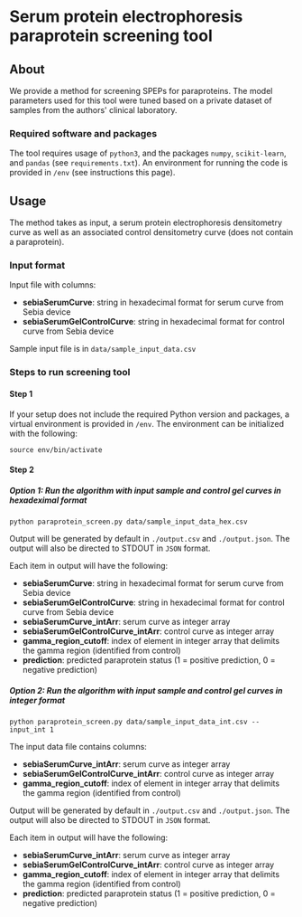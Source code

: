 # Serum protein electrophoresis paraprotein screening tool


## About

We provide a method for screening SPEPs for paraproteins.
The model parameters used for this tool were tuned based on a private dataset of samples from the authors' clinical laboratory. 

### Required software and packages

The tool requires usage of `python3`, and the packages `numpy`, `scikit-learn`, and `pandas` (see `requirements.txt`). An environment for running the code is provided in `/env` (see instructions this page). 

## Usage

The method takes as input, a serum protein electrophoresis densitometry curve as well as an associated control densitometry curve (does not contain a paraprotein). 


### Input format

Input file with columns:

* **sebiaSerumCurve**: string in hexadecimal format for serum curve from Sebia device
* **sebiaSerumGelControlCurve**: string in hexadecimal format for control curve from Sebia device

Sample input file is in `data/sample_input_data.csv`

### Steps to run screening tool
#### Step 1

If your setup does not include the required Python version and packages, a virtual environment is provided in `/env`. The environment can be initialized with the following:

```
source env/bin/activate
```

#### Step 2

##### Option 1: Run the algorithm with input sample and control gel curves in hexadeximal format

```
python paraprotein_screen.py data/sample_input_data_hex.csv
```

Output will be generated by default in `./output.csv` and `./output.json`. The output will also be directed to STDOUT in `JSON` format.

Each item in output will have the following:

* **sebiaSerumCurve**: string in hexadecimal format for serum curve from Sebia device
* **sebiaSerumGelControlCurve**: string in hexadecimal format for control curve from Sebia device
* **sebiaSerumCurve_intArr**: serum curve as integer array 
* **sebiaSerumGelControlCurve_intArr**: control curve as integer array
* **gamma_region_cutoff**: index of element in integer array that delimits the gamma region (identified from control)
* **prediction**: predicted paraprotein status (1 = positive prediction, 0 = negative prediction)

##### Option 2: Run the algorithm with input sample and control gel curves in integer format

```
python paraprotein_screen.py data/sample_input_data_int.csv --input_int 1
```

The input data file contains columns:

* **sebiaSerumCurve_intArr**: serum curve as integer array 
* **sebiaSerumGelControlCurve_intArr**: control curve as integer array
* **gamma_region_cutoff**: index of element in integer array that delimits the gamma region (identified from control)

Output will be generated by default in `./output.csv` and `./output.json`. The output will also be directed to STDOUT in `JSON` format.

Each item in output will have the following:

* **sebiaSerumCurve_intArr**: serum curve as integer array 
* **sebiaSerumGelControlCurve_intArr**: control curve as integer array
* **gamma_region_cutoff**: index of element in integer array that delimits the gamma region (identified from control)
* **prediction**: predicted paraprotein status (1 = positive prediction, 0 = negative prediction)


